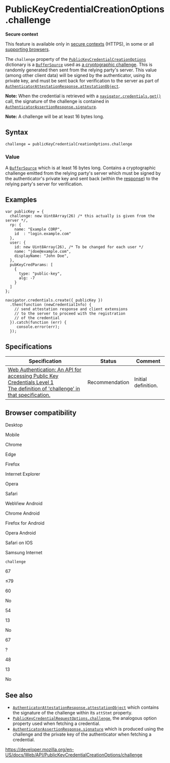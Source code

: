 # PublicKeyCredentialCreationOptions.challenge

**Secure context**

This feature is available only in [secure contexts](https://developer.mozilla.org/en-US/docs/Web/Security/Secure_Contexts) (HTTPS), in some or all [supporting browsers](#browser_compatibility).

The `challenge` property of the [`PublicKeyCredentialCreationOptions`](../publickeycredentialcreationoptions) dictionary is a [`BufferSource`](../buffersource) used as [a cryptographic challenge](https://en.wikipedia.org/wiki/Challenge%E2%80%93response_authentication). This is randomly generated then sent from the relying party's server. This value (among other client data) will be signed by the authenticator, using its private key, and must be sent back for verification to the server as part of [`AuthenticatorAttestationResponse.attestationObject`](../authenticatorattestationresponse/attestationobject).

**Note:** When the credential is retrieved with a [`navigator.credentials.get()`](../credentialscontainer/get) call, the signature of the challenge is contained in [`AuthenticatorAssertionResponse.signature`](../authenticatorassertionresponse/signature).

**Note:** A challenge will be at least 16 bytes long.

## Syntax

    challenge = publicKeyCredentialCreationOptions.challenge

### Value

A [`BufferSource`](../buffersource) which is at least 16 bytes long. Contains a cryptographic challenge emitted from the relying party's server which must be signed by the authenticator's private key and sent back (within the [response](../authenticatorattestationresponse/attestationobject)) to the relying party's server for verification.

## Examples

    var publicKey = {
      challenge: new Uint8Array(26) /* this actually is given from the server */,
      rp: {
        name: "Example CORP",
        id  : "login.example.com"
      },
      user: {
        id: new Uint8Array(26), /* To be changed for each user */
        name: "jdoe@example.com",
        displayName: "John Doe",
      },
      pubKeyCredParams: [
        {
          type: "public-key",
          alg: -7
        }
      ]
    };

    navigator.credentials.create({ publicKey })
      .then(function (newCredentialInfo) {
        // send attestation response and client extensions
        // to the server to proceed with the registration
        // of the credential
      }).catch(function (err) {
         console.error(err);
      });

## Specifications

<table><thead><tr class="header"><th>Specification</th><th>Status</th><th>Comment</th></tr></thead><tbody><tr class="odd"><td><a href="https://w3c.github.io/webauthn/#dom-publickeycredentialcreationoptions-challenge">Web Authentication: An API for accessing Public Key Credentials Level 1<br />
<span class="small">The definition of 'challenge' in that specification.</span></a></td><td><span class="spec-rec">Recommendation</span></td><td>Initial definition.</td></tr></tbody></table>

## Browser compatibility

Desktop

Mobile

Chrome

Edge

Firefox

Internet Explorer

Opera

Safari

WebView Android

Chrome Android

Firefox for Android

Opera Android

Safari on IOS

Samsung Internet

`challenge`

67

≤79

60

No

54

13

No

67

?

48

13

No

## See also

- [`AuthenticatorAttestationResponse.attestationObject`](../authenticatorattestationresponse/attestationobject) which contains the signature of the challenge within its `attStmt` property.
- [`PublicKeyCredentialRequestOptions.challenge`](../publickeycredentialrequestoptions/challenge), the analogous option property used when fetching a credential.
- [`AuthenticatorAssertionResponse.signature`](../authenticatorassertionresponse/signature) which is produced using the challenge and the private key of the authenticator when fetching a credential.

<a href="https://developer.mozilla.org/en-US/docs/Web/API/PublicKeyCredentialCreationOptions/challenge" class="_attribution-link">https://developer.mozilla.org/en-US/docs/Web/API/PublicKeyCredentialCreationOptions/challenge</a>
